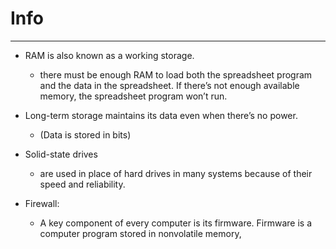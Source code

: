 # Info
----

- RAM is also known as a working storage.
  -  there must be enough RAM to load both the spreadsheet program and the data in the spreadsheet. If there’s not enough available memory, the spreadsheet program won’t run.

- Long-term storage maintains its data even when there’s no power.
  - (Data is stored in bits)
  
- Solid-state drives
  - are used in place of hard drives in many systems because of their speed and reliability.
- Firewall:
  - A key component of every computer is its firmware. Firmware is a computer program stored in nonvolatile memory,

